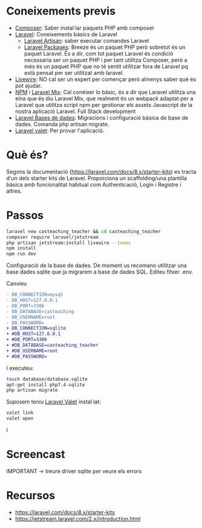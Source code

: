 # Coneixements previs

- [Composer](): Saber instal·lar paquets PHP amb composer
- [Laravel](https://github.com/acacha/wiki/blob/main/Laravel.md): Coneixements bàsics de Laravel
  - [Laravel Artisan](): saber executar comandes Laravel
  - [Laravel Packages](): Breeze és un paquet PHP però sobretot és un paquet Laravel. És a dir, com tot paquet Laravel és condició necessaria ser un paquet PHP i per tant utilitza Composer, però a més és un paquet PHP que no té sentit utilitzar fora de Laravel pq està pensat per ser utilitzat amb laravel.
- [Livewire](): NO cal ser un expert per començar però almenys saber què és pot ajudar.
- [NPM]() i [Laravel Mix](): Cal conèixer lo bàsic, és a dir que Laravel utilitza una eina que és diu Laravel Mix, que realment és un webpack adaptat per a Laravel que utilitza script npm per gestionar els assets Javascript de la nostra aplicació Laravel. Full Stack development
- [Laravel Bases de dades](): Migracions i configuració bàsica de base de dades. Comanda php artisan migrate.
- [Laravel valet](): Per provar l'aplicació.
# Què és?

Segons la documentació (https://laravel.com/docs/8.x/starter-kits) es tracta d'un dels starter kits de Laravel. Proporciona un scaffolding/una plantilla bàsica amb funcionalitat habitual com Authenticació, Login i Registre i altres.

# Passos

```bash
laravel new casteaching_teacher && cd casteaching_teacher
composer require laravel/jetstream
php artisan jetstream:install livewire --teams
npm install
npm run dev
```

Configuració de la base de dades. De moment us recomano utilitzar una base dades sqlite que ja migrarem a base de dades SQL. Editeu fitxer .env.

Canvieu

```diff
- DB_CONNECTION=mysql
- DB_HOST=127.0.0.1
- DB_PORT=3306
- DB_DATABASE=casteaching
- DB_USERNAME=root
- DB_PASSWORD=
+ DB_CONNECTION=sqlite
+ #DB_HOST=127.0.0.1
+ #DB_PORT=3306
+ #DB_DATABASE=casteaching_teacher
+ #DB_USERNAME=root
+ #DB_PASSWORD=

```

I executeu:

```bash
touch database/database.sqlite
apt-get install php7.4-sqlite
php artisan migrate
```

Suposem teniu [Laravel Valet]() instal·lat:

```bash
valet link
valet open
```
I

# Screencast

IMPORTANT -> treure driver sqlite per veure els errors

# Recursos
- https://laravel.com/docs/8.x/starter-kits
- https://jetstream.laravel.com/2.x/introduction.html
